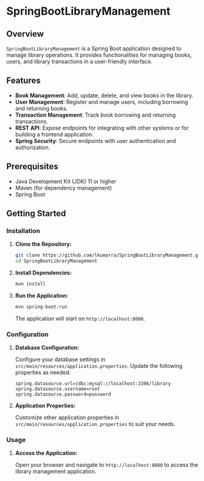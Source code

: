 # SpringBootLibraryManagement

## Overview

`SpringBootLibraryManagement` is a Spring Boot application designed to manage library operations. It provides functionalities for managing books, users, and library transactions in a user-friendly interface.

## Features

- **Book Management**: Add, update, delete, and view books in the library.
- **User Management**: Register and manage users, including borrowing and returning books.
- **Transaction Management**: Track book borrowing and returning transactions.
- **REST API**: Expose endpoints for integrating with other systems or for building a frontend application.
- **Spring Security**: Secure endpoints with user authentication and authorization.

## Prerequisites

- Java Development Kit (JDK) 11 or higher
- Maven (for dependency management)
- Spring Boot

## Getting Started

### Installation

1. **Clone the Repository:**

    ```bash
    git clone https://github.com/lkumarra/SpringBootLibraryManagement.git
    cd SpringBootLibraryManagement
    ```

2. **Install Dependencies:**

    ```bash
    mvn install
    ```

3. **Run the Application:**

    ```bash
    mvn spring-boot:run
    ```

   The application will start on `http://localhost:8080`.

### Configuration

1. **Database Configuration:**

   Configure your database settings in `src/main/resources/application.properties`. Update the following properties as needed:

    ```properties
    spring.datasource.url=jdbc:mysql://localhost:3306/library
    spring.datasource.username=root
    spring.datasource.password=password
    ```

2. **Application Properties:**

   Customize other application properties in `src/main/resources/application.properties` to suit your needs.

### Usage

1. **Access the Application:**

   Open your browser and navigate to `http://localhost:8080` to access the library management application.
